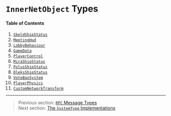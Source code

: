 # `InnerNetObject` Types

#### Table of Contents

1. [`SkeldShipStatus`](00_skeldshipstatus.md)
1. [`MeetingHud`](01_meetinghud.md)
1. [`LobbyBehaviour`](02_lobbybehaviour.md)
1. [`GameData`](03_gamedata.md)
1. [`PlayerControl`](04_playercontrol.md)
1. [`MiraShipStatus`](05_mirashipstatus.md)
1. [`PolusShipStatus`](06_polusshipstatus.md)
1. [`DleksShipStatus`](07_dleksshipstatus.md)
1. [`VoteBanSystem`](08_votebansystem.md)
1. [`PlayerPhysics`](09_playerphysics.md)
1. [`CustomNetworkTransform`](10_customnetworktransform.md)

---

> Previous section: [`RPC` Message Types](../04_rpc_message_types/README.md)<br>
> Next section: [The `SystemType` Implementations](../06_the_systemtype_implementations/README.md)
